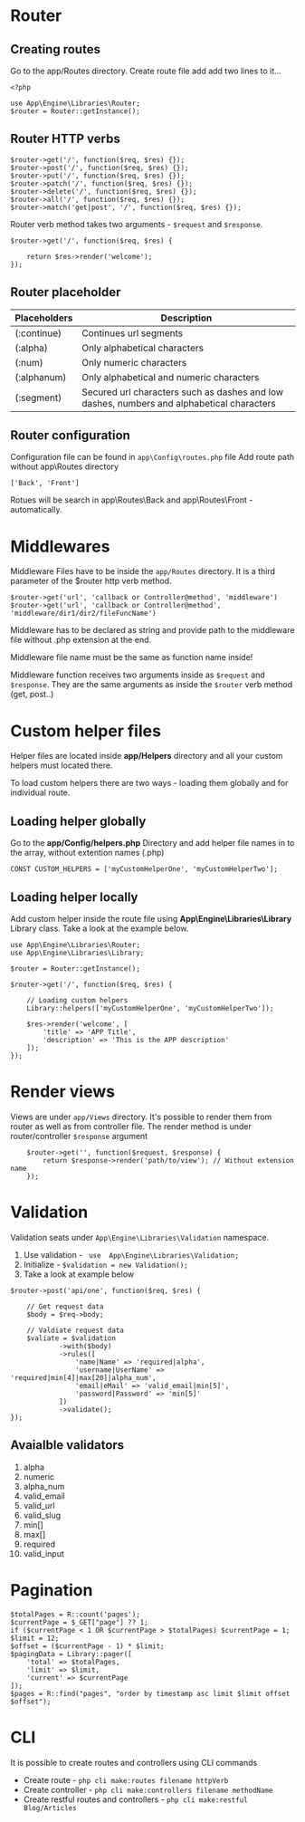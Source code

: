 # Router
## Creating routes

Go to the app/Routes directory. Create route file add add two lines to it...
```
<?php

use App\Engine\Libraries\Router;
$router = Router::getInstance();
```

## Router HTTP verbs

```
$router->get('/', function($req, $res) {});
$router->post('/', function($req, $res) {});
$router->put('/', function($req, $res) {});
$router->patch('/', function($req, $res) {});
$router->delete('/', function($req, $res) {});
$router->all('/', function($req, $res) {});
$router->match('get|post', '/', function($req, $res) {});
```
Router verb method takes two arguments -  ```$request``` and ```$response```.
```
$router->get('/', function($req, $res) {

    return $res->render('welcome');
});
```

## Router placeholder

| Placeholders      | Description |
| ----------- | ----------- |
|(:continue)|Continues url segments|
|(:alpha)|Only alphabetical characters|
|(:num)|Only numeric characters|
|(:alphanum)|Only alphabetical and numeric characters|
|(:segment)|Secured url characters such as dashes and low dashes, numbers and alphabetical characters|


## Router configuration
Configuration file can be found in ```app\Config\routes.php``` file
Add route path without app\Routes directory

```['Back', 'Front']```

Rotues will be search in app\Routes\Back and app\Routes\Front - automatically.


# Middlewares

Middleware Files have to be inside the ```app/Routes``` directory. It is a third parameter of the $router http verb method.

```
$router->get('url', 'callback or Controller@method', 'middleware')
$router->get('url', 'callback or Controller@method', 'middleware/dir1/dir2/fileFuncName')
```
Middleware has to be declared as string and provide path to the middleware file without .php extension at the end.

Middleware file name must be the same as function name inside!

Middleware function receives two arguments inside as ```$request``` and ```$response```. They are the same arguments as inside the ```$router``` verb method (get, post..)

# Custom helper files
Helper files are located inside **app/Helpers** directory and all your custom helpers must located there.

To load custom helpers there are two ways - loading them globally and for individual route.

## Loading helper globally 
Go to the **app/Config/helpers.php** Directory and add helper file names in to the array, without extention names (.php)
```
CONST CUSTOM_HELPERS = ['myCustomHelperOne', 'myCustomHelperTwo'];
```

## Loading helper locally
Add custom helper inside the route file using **App\Engine\Libraries\Library** Library class. Take a look at the example below.

```
use App\Engine\Libraries\Router;
use App\Engine\Libraries\Library;

$router = Router::getInstance();

$router->get('/', function($req, $res) {

    // Loading custom helpers
    Library::helpers(['myCustomHelperOne', 'myCustomHelperTwo']);
    
    $res->render('welcome', [
        'title' => 'APP Title',
        'description' => 'This is the APP description'
    ]);
});
```

# Render views

Views are under ```app/Views``` directory. It's possible to render them from router as well as from controller file. The render method is under router/controller ```$response``` argument

```
    $router->get('', function($request, $response) {
        return $response->render('path/to/view'); // Without extension name
    });
```

# Validation

Validation seats under ```App\Engine\Libraries\Validation``` namespace. 

1. Use validation - ``` use  App\Engine\Libraries\Validation;```
2. Initialize - ``` $validation = new Validation(); ```
3. Take a look at example below

```
$router->post('api/one', function($req, $res) {

    // Get request data
    $body = $req->body;

    // Valdiate request data
    $valiate = $validation
            ->with($body)
            ->rules([
                'name|Name' => 'required|alpha',
                'username|UserName' => 'required|min[4]|max[20]|alpha_num',
                'email|eMail' => 'valid_email|min[5]',
                'password|Password' => 'min[5]'
            ])
            ->validate();
});
```

## Avaialble validators
1. alpha
2. numeric
3. alpha_num
4. valid_email
5. valid_url
6. valid_slug
7. min[]
8. max[]
9. required
10. valid_input

# Pagination

```
$totalPages = R::count('pages');
$currentPage = $_GET["page"] ?? 1;
if ($currentPage < 1 OR $currentPage > $totalPages) $currentPage = 1;
$limit = 12;
$offset = ($currentPage - 1) * $limit;  
$pagingData = Library::pager([
    'total' => $totalPages,
    'limit' => $limit,
    'current' => $currentPage
]); 
$pages = R::find("pages", "order by timestamp asc limit $limit offset $offset");
```

# CLI

It is possible to create routes and controllers using CLI commands

- Create route - ``` php cli make:routes filename httpVerb ```
- Create controller - ``` php cli make:controllers filename methodName ```
- Create restful routes and controllers - ``` php cli make:restful Blog/Articles ```